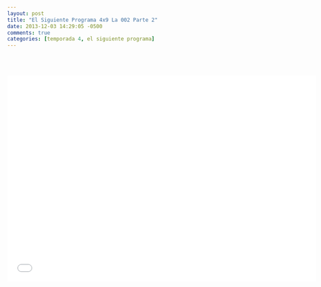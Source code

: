 ```yaml
---
layout: post
title: "El Siguiente Programa 4x9 La 002 Parte 2"
date: 2013-12-03 14:29:05 -0500
comments: true
categories: [temporada 4, el siguiente programa]
---
```

<div align="center">

<br></br>
<iframe width="720" height="480" src="//www.youtube.com/embed/mxDTfBr9NA0" frameborder="0" allowfullscreen></iframe>
</div>
